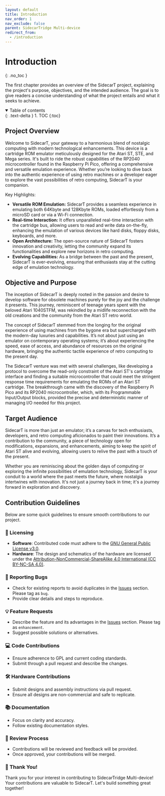 ```yaml
---
layout: default
title: Introduction
nav_order: 1
nav_exclude: false
parent: SidecarTridge Multi-device
redirect_from:
  - /introduction
---
```


# Introduction
{: .no_toc }

The first chapter provides an overview of the SidecarT project, explaining the project's purpose, objectives, and the intended audience. The goal is to give readers a concise understanding of what the project entails and what it seeks to achieve.

<details open markdown="block">
  <summary>
    Table of contents
  </summary>
  {: .text-delta }
1. TOC
{:toc}
</details>

## Project Overview

Welcome to SidecarT, your gateway to a harmonious blend of nostalgic computing with modern technological enhancements. This device is a cartridge ROM emulator meticulously designed for the Atari ST, STE, and Mega series. It's built to ride the robust capabilities of the RP2040 microcontroller found in the Raspberry Pi Pico, offering a comprehensive and versatile emulation experience. Whether you’re looking to dive back into the authentic experience of using retro machines or a developer eager to explore the vast possibilities of retro computing, SidecarT is your companion.

Key Highlights:
- **Versatile ROM Emulation:** SidecarT provides a seamless experience in emulating both 64Kbyte and 128Kbyte ROMs, loaded effortlessly from a microSD card or via a Wi-Fi connection.
- **Real-time Interaction:** It offers unparalleled real-time interaction with the cartridge bus, allowing users to read and write data on-the-fly, enhancing the emulation of various devices like hard disks, floppy disks, keyboards, and more.
- **Open Architecture:** The open-source nature of SidecarT fosters innovation and creativity, letting the community expand its functionalities and explore new horizons in retro computing.
- **Evolving Capabilities:** As a bridge between the past and the present, SidecarT is ever-evolving, ensuring that enthusiasts stay at the cutting edge of emulation technology.

## Objective and Purpose

The inception of SidecarT is deeply rooted in the passion and desire to develop software for obsolete machines purely for the joy and the challenge it presents. This journey, reminiscent of teenage years spent with the beloved Atari 1040STFM, was rekindled by a midlife reconnection with the old creations and the community from the Atari ST retro world.

The concept of SidecarT stemmed from the longing for the original experience of using machines from the bygone era but supercharged with the modern-day luxuries and capabilities. It’s not about just using an emulator on contemporary operating systems; it’s about experiencing the speed, ease of access, and abundance of resources on the original hardware, bringing the authentic tactile experience of retro computing to the present day.

The SidecarT venture was met with several challenges, like developing a protocol to overcome the read-only constraint of the Atari ST's cartridge interface and finding a suitable microcontroller that could meet the stringent response time requirements for emulating the ROMs of an Atari ST cartridge. The breakthrough came with the discovery of the Raspberry Pi Pico and its RP2040 microcontroller, which, with its Programmable Input/Output blocks, provided the precise and deterministic manner of managing I/O needed for this project.

## Target Audience

SidecarT is more than just an emulator; it’s a canvas for tech enthusiasts, developers, and retro computing aficionados to paint their innovations. It’s a contribution to the community, a piece of technology open for modifications, expansions, and enhancements, aiming to keep the spirit of Atari ST alive and evolving, allowing users to relive the past with a touch of the present.

Whether you are reminiscing about the golden days of computing or exploring the infinite possibilities of emulation technology, SidecarT is your conduit to a world where the past meets the future, where nostalgia intertwines with innovation. It's not just a journey back in time; it's a journey forward in exploration and discovery.

## Contribution Guidelines

Below are some quick guidelines to ensure smooth contributions to our project.

### 📜 Licensing

- **Software**: Contributed code must adhere to the [GNU General Public License v3.0](https://github.com/sidecartridge/atarist-sidecart-raspberry-pico/blob/main/LICENSE).
- **Hardware**: The design and schematics of the hardware are licensed under the [Attribution-NonCommercial-ShareAlike 4.0 International (CC BY-NC-SA 4.0)](https://creativecommons.org/licenses/by-nc-sa/4.0/).

### 🐞 Reporting Bugs

- Check for existing reports to avoid duplicates in the [Issues](https://github.com/sidecartridge/atarist-sidecart-raspberry-pico/issues) section. Please tag as `bug`.
- Provide clear details and steps to reproduce.

### 💡 Feature Requests

- Describe the feature and its advantages in the [Issues](https://github.com/sidecartridge/atarist-sidecart-raspberry-pico/issues) section. Please tag as `enhancement`.
- Suggest possible solutions or alternatives.

### 💻 Code Contributions

- Ensure adherence to GPL and current coding standards.
- Submit through a pull request and describe the changes.

### 🛠 Hardware Contributions

- Submit designs and assembly instructions via pull request.
- Ensure all designs are non-commercial and safe to replicate.

### 📚 Documentation

- Focus on clarity and accuracy.
- Follow existing documentation styles.

### 👀 Review Process

- Contributions will be reviewed and feedback will be provided.
- Once approved, your contributions will be merged.

### 🙌 Thank You!

Thank you for your interest in contributing to SidecarTridge Multi-device! Your contributions are valuable to SidecarT. Let's build something great together!

